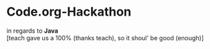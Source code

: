 # Code.org-Hackathon
in regards to **Java**
<br> [teach gave us a 100% (thanks teach), so it shoul' be good (enough)] 
